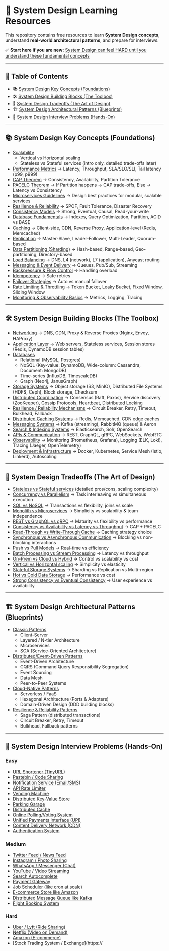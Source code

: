 # 🚀 System Design Learning Resources

This repository contains free resources to learn **System Design concepts**, understand **real-world architectural patterns**, and prepare for interviews.  

✅ **Start here if you are new:** [System Design can feel HARD until you understand these fundamental concepts](https://medium.com/@s.g.manikandan/essential-system-design-fundamentals-every-developer-should-master-40e203945d51)

---

## 📑 Table of Contents

- 📚 [System Design Key Concepts (Foundations)](#-system-design-key-concepts-foundations)
- 🛠️ [System Design Building Blocks (The Toolbox)](#-system-design-building-blocks-the-toolbox)
- 🎨 [System Design Tradeoffs (The Art of Design)](#-system-design-tradeoffs-the-art-of-design)
- 🏗️ [System Design Architectural Patterns (Blueprints)](#-system-design-architectural-patterns-blueprints)
- 🎯 [System Design Interview Problems (Hands-On)](#-system-design-interview-problems-hands-on)

---

## 📚 System Design Key Concepts (Foundations)

- [Scalability](https://medium.com/@s.g.manikandan)
  - Vertical vs Horizontal scaling
  - Stateless vs Stateful services (intro only, detailed trade-offs later)
- [Performance Metrics](https://medium.com/@s.g.manikandan) → Latency, Throughput, SLA/SLO/SLI, Tail latency (p99, p999)
- [CAP Theorem](https://medium.com/@s.g.manikandan) → Consistency, Availability, Partition Tolerance
- [PACELC Theorem](https://medium.com/@s.g.manikandan) → If Partition happens → CAP trade-offs, Else → Latency vs Consistency
- [Microservices Guidelines](https://medium.com/@s.g.manikandan) → Design best practices for modular, scalable services
- [Resilience & Reliability](https://medium.com/@s.g.manikandan) → SPOF, Fault Tolerance, Disaster Recovery
- [Consistency Models](https://medium.com/@s.g.manikandan) → Strong, Eventual, Causal, Read-your-write
- [Database Fundamentals](https://medium.com/@s.g.manikandan) → Indexes, Query Optimization, Partition, ACID vs BASE
- [Caching](https://medium.com/@s.g.manikandan) → Client-side, CDN, Reverse Proxy, Application-level (Redis, Memcached)
- [Replication](https://medium.com/@s.g.manikandan) → Master-Slave, Leader-Follower, Multi-Leader, Quorum-based
- [Data Partitioning (Sharding)](https://medium.com/@s.g.manikandan) → Hash-based, Range-based, Geo-partitioning, Directory-based
- [Load Balancing](https://medium.com/@s.g.manikandan) → DNS, L4 (network), L7 (application), Anycast routing
- [Messaging & Event Delivery](https://medium.com/@s.g.manikandan) → Queues, Pub/Sub, Streaming
- [Backpressure & Flow Control](https://medium.com/@s.g.manikandan) → Handling overload
- [Idempotency](https://medium.com/@s.g.manikandan) → Safe retries
- [Failover Strategies](https://medium.com/@s.g.manikandan) → Auto vs manual failover
- [Rate Limiting & Throttling](https://medium.com/@s.g.manikandan) → Token Bucket, Leaky Bucket, Fixed Window, Sliding Window
- [Monitoring & Observability Basics](https://medium.com/@s.g.manikandan) → Metrics, Logging, Tracing

---

## 🛠️ System Design Building Blocks (The Toolbox)

- [Networking](https://medium.com/@s.g.manikandan) → DNS, CDN, Proxy & Reverse Proxies (Nginx, Envoy, HAProxy)
- [Application Layer](https://medium.com/@s.g.manikandan) → Web servers, Stateless services, Session stores (Redis, DynamoDB session tables)
- [Databases](https://medium.com/@s.g.manikandan)
  - Relational (MySQL, Postgres)
  - NoSQL (Key-value: DynamoDB, Wide-column: Cassandra, Document: MongoDB)
  - Time-series (InfluxDB, TimescaleDB)
  - Graph (Neo4j, JanusGraph)
- [Storage Systems](https://medium.com/@s.g.manikandan) → Object storage (S3, MinIO), Distributed File Systems (HDFS, Ceph), Block storage, Checksum
- [Distributed Coordination](https://medium.com/@s.g.manikandan) → Consensus (Raft, Paxos), Service discovery (ZooKeeper), Gossip Protocols, Heartbeat, Distributed Locking
- [Resilience / Reliability Mechanisms](https://medium.com/@s.g.manikandan) → Circuit Breaker, Retry, Timeout, Bulkhead, Fallback
- [Distributed Caching Systems](https://medium.com/@s.g.manikandan) → Redis, Memcached, CDN edge caches
- [Messaging Systems](https://medium.com/@s.g.manikandan) → Kafka (streaming), RabbitMQ (queue) & Aeron
- [Search & Indexing Systems](https://medium.com/@s.g.manikandan) → Elasticsearch, Solr, OpenSearch
- [APIs & Communication](https://medium.com/@s.g.manikandan) → REST, GraphQL, gRPC, WebSockets, WebRTC
- [Observability](https://medium.com/@s.g.manikandan) → Monitoring (Prometheus, Grafana), Logging (ELK, Loki), Tracing (Jaeger, OpenTelemetry)
- [Deployment & Infrastructure](https://medium.com/@s.g.manikandan) → Docker, Kubernetes, Service Mesh (Istio, Linkerd), Autoscaling

---

## 🎨 System Design Tradeoffs (The Art of Design)

- [Stateless vs Stateful services](https://medium.com/@s.g.manikandan) (detailed pros/cons, scaling complexity)
- [Concurrency vs Parallelism](https://medium.com/@s.g.manikandan) → Task interleaving vs simultaneous execution
- [SQL vs NoSQL](https://medium.com/@s.g.manikandan) → Transactions vs flexibility, joins vs scale
- [Monolith vs Microservices](https://medium.com/@s.g.manikandan) → Simplicity vs scalability & team independence
- [REST vs GraphQL vs gRPC](https://medium.com/@s.g.manikandan) → Maturity vs flexibility vs performance
- [Consistency vs Availability vs Latency vs Throughput](https://medium.com/@s.g.manikandan) → CAP + PACELC
- [Read-Through vs Write-Through Cache](https://medium.com/@s.g.manikandan) → Caching strategy choice
- [Synchronous vs Asynchronous Communication](https://medium.com/@s.g.manikandan) → Blocking vs non-blocking interactions
- [Push vs Pull Models](https://medium.com/@s.g.manikandan) → Real-time vs efficiency
- [Batch Processing vs Stream Processing](https://medium.com/@s.g.manikandan) → Latency vs throughput
- [On-Prem vs Cloud vs Hybrid](https://medium.com/@s.g.manikandan) → Control vs scalability vs cost
- [Vertical vs Horizontal scaling](https://medium.com/@s.g.manikandan) → Simplicity vs elasticity
- [Stateful Storage Systems](https://medium.com/@s.g.manikandan) → Sharding vs Replication vs Multi-region
- [Hot vs Cold Data Storage](https://medium.com/@s.g.manikandan) → Performance vs cost
- [Strong Consistency vs Eventual Consistency](https://medium.com/@s.g.manikandan) → User experience vs availability

---

## 🏗️ System Design Architectural Patterns (Blueprints)

- [Classic Patterns](https://medium.com/@s.g.manikandan)
  - Client-Server
  - Layered / N-tier Architecture
  - Microservices
  - SOA (Service-Oriented Architecture)
- [Distributed/Event-Driven Patterns](https://medium.com/@s.g.manikandan)
  - Event-Driven Architecture
  - CQRS (Command Query Responsibility Segregation)
  - Event Sourcing
  - Data Mesh
  - Peer-to-Peer Systems
- [Cloud-Native Patterns](https://medium.com/@s.g.manikandan)
  - Serverless / FaaS
  - Hexagonal Architecture (Ports & Adapters)
  - Domain-Driven Design (DDD building blocks)
- [Resilience & Reliability Patterns](https://medium.com/@s.g.manikandan)
  - Saga Pattern (distributed transactions)
  - Circuit Breaker, Retry, Timeout
  - Bulkhead, Fallback patterns

---

## 🎯 System Design Interview Problems (Hands-On)

### Easy
- [URL Shortener (TinyURL)](https://medium.com/@s.g.manikandan)
- [Pastebin / Code Sharing](https://medium.com/@s.g.manikandan)
- [Notification Service (Email/SMS)](https://medium.com/@s.g.manikandan)
- [API Rate Limiter](https://medium.com/@s.g.manikandan)
- [Vending Machine](https://medium.com/@s.g.manikandan)
- [Distributed Key-Value Store](https://medium.com/@s.g.manikandan)
- [Parking Garage](https://medium.com/@s.g.manikandan)
- [Distributed Cache](https://medium.com/@s.g.manikandan)
- [Online Polling/Voting System](https://medium.com/@s.g.manikandan)
- [Unified Payments Interface (UPI)](https://medium.com/@s.g.manikandan)
- [Content Delivery Network (CDN)](https://medium.com/@s.g.manikandan)
- [Authentication System](https://medium.com/@s.g.manikandan)

### Medium
- [Twitter Feed / News Feed](https://medium.com/@s.g.manikandan)
- [Instagram / Photo Sharing](https://medium.com/@s.g.manikandan)
- [WhatsApp / Messenger (Chat)](https://medium.com/@s.g.manikandan)
- [YouTube / Video Streaming](https://medium.com/@s.g.manikandan)
- [Search Autocomplete](https://medium.com/@s.g.manikandan)
- [Payment Gateway](https://medium.com/@s.g.manikandan)
- [Job Scheduler (like cron at scale)](https://medium.com/@s.g.manikandan)
- [E-commerce Store like Amazon](https://medium.com/@s.g.manikandan)
- [Distributed Message Queue like Kafka](https://medium.com/@s.g.manikandan)
- [Flight Booking System](https://medium.com/@s.g.manikandan)

### Hard
- [Uber / Lyft (Ride Sharing)](https://medium.com/@s.g.manikandan)
- [Netflix (Video on Demand)](https://medium.com/@s.g.manikandan)
- [Amazon (E-commerce)](https://medium.com/@s.g.manikandan)
- [Stock Trading System / Exchange](https://
